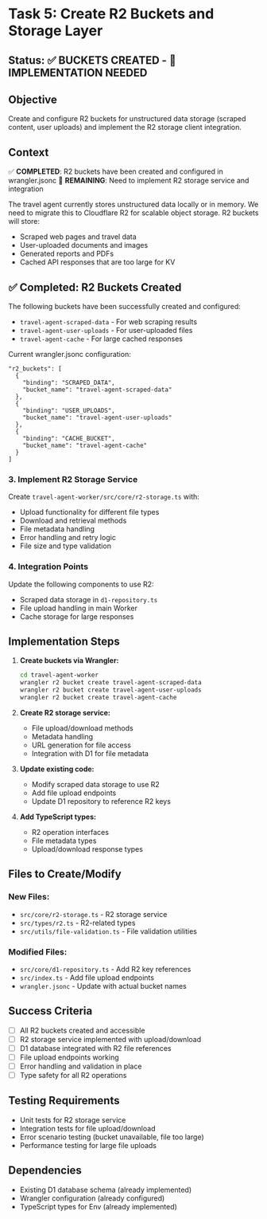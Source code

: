 # Task 5: Create R2 Buckets and Storage Layer

## Status: ✅ BUCKETS CREATED - 🔄 IMPLEMENTATION NEEDED

## Objective
Create and configure R2 buckets for unstructured data storage (scraped content, user uploads) and implement the R2 storage client integration.

## Context
✅ **COMPLETED**: R2 buckets have been created and configured in wrangler.jsonc
🔄 **REMAINING**: Need to implement R2 storage service and integration

The travel agent currently stores unstructured data locally or in memory. We need to migrate this to Cloudflare R2 for scalable object storage. R2 buckets will store:
- Scraped web pages and travel data
- User-uploaded documents and images
- Generated reports and PDFs
- Cached API responses that are too large for KV

## ✅ Completed: R2 Buckets Created
The following buckets have been successfully created and configured:
- `travel-agent-scraped-data` - For web scraping results
- `travel-agent-user-uploads` - For user-uploaded files  
- `travel-agent-cache` - For large cached responses

Current wrangler.jsonc configuration:
```jsonc
"r2_buckets": [
  {
    "binding": "SCRAPED_DATA",
    "bucket_name": "travel-agent-scraped-data"
  },
  {
    "binding": "USER_UPLOADS",
    "bucket_name": "travel-agent-user-uploads"
  },
  {
    "binding": "CACHE_BUCKET",
    "bucket_name": "travel-agent-cache"
  }
]
```

### 3. Implement R2 Storage Service
Create `travel-agent-worker/src/core/r2-storage.ts` with:
- Upload functionality for different file types
- Download and retrieval methods
- File metadata handling
- Error handling and retry logic
- File size and type validation

### 4. Integration Points
Update the following components to use R2:
- Scraped data storage in `d1-repository.ts`
- File upload handling in main Worker
- Cache storage for large responses

## Implementation Steps

1. **Create buckets via Wrangler:**
   ```bash
   cd travel-agent-worker
   wrangler r2 bucket create travel-agent-scraped-data
   wrangler r2 bucket create travel-agent-user-uploads
   wrangler r2 bucket create travel-agent-cache
   ```

2. **Create R2 storage service:**
   - File upload/download methods
   - Metadata handling
   - URL generation for file access
   - Integration with D1 for file metadata

3. **Update existing code:**
   - Modify scraped data storage to use R2
   - Add file upload endpoints
   - Update D1 repository to reference R2 keys

4. **Add TypeScript types:**
   - R2 operation interfaces
   - File metadata types
   - Upload/download response types

## Files to Create/Modify

### New Files:
- `src/core/r2-storage.ts` - R2 storage service
- `src/types/r2.ts` - R2-related types
- `src/utils/file-validation.ts` - File validation utilities

### Modified Files:
- `src/core/d1-repository.ts` - Add R2 key references
- `src/index.ts` - Add file upload endpoints
- `wrangler.jsonc` - Update with actual bucket names

## Success Criteria
- [ ] All R2 buckets created and accessible
- [ ] R2 storage service implemented with upload/download
- [ ] D1 database integrated with R2 file references
- [ ] File upload endpoints working
- [ ] Error handling and validation in place
- [ ] Type safety for all R2 operations

## Testing Requirements
- Unit tests for R2 storage service
- Integration tests for file upload/download
- Error scenario testing (bucket unavailable, file too large)
- Performance testing for large file uploads

## Dependencies
- Existing D1 database schema (already implemented)
- Wrangler configuration (already configured)
- TypeScript types for Env (already implemented)
